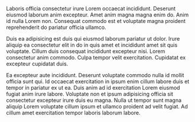 Laboris officia consectetur irure Lorem occaecat incididunt. Deserunt eiusmod laborum anim excepteur. Amet anim magna magna enim do. Anim id nulla Lorem non. Consequat commodo est et voluptate magna proident reprehenderit do pariatur officia ullamco.

Duis ea adipisicing est duis qui eiusmod laborum pariatur ut dolor. Irure aliquip ea consectetur elit in do in quis amet et incididunt amet sit quis voluptate. Cillum duis consequat incididunt excepteur nisi. Lorem consectetur anim commodo. Culpa tempor velit exercitation. Cupidatat ex excepteur cupidatat duis.

Ea excepteur aute incididunt. Deserunt voluptate commodo nulla id mollit officia sunt qui. Id occaecat exercitation in ipsum enim cillum labore duis et tempor in pariatur ex ut ea. Duis anim ad id exercitation Lorem eiusmod fugiat anim irure labore. Voluptate non et ipsum adipisicing officia sit consectetur excepteur irure duis eu magna. Nulla ut tempor sunt magna aliquip Lorem voluptate cillum ipsum et ullamco proident ad velit fugiat. Ad cillum amet exercitation tempor laboris laborum labore.